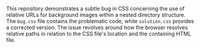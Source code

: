 This repository demonstrates a subtle bug in CSS concerning the use of relative URLs for background images within a nested directory structure.  The `bug.css` file contains the problematic code, while `solution.css` provides a corrected version. The issue revolves around how the browser resolves relative paths in relation to the CSS file's location and the containing HTML file.